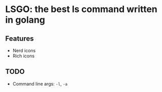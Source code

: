 # LSGO: the best ls command written in golang

## Features

- Nerd icons
- Rich icons

## TODO

- Command line args: `-l`, `-a`

